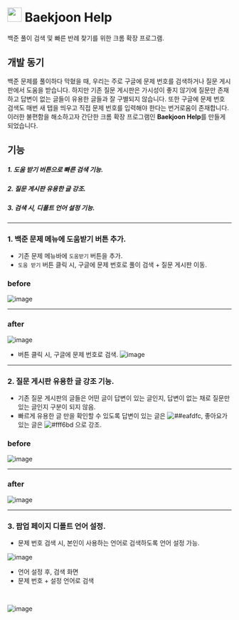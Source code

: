 # <img src="https://user-images.githubusercontent.com/65377787/210303645-1c9c2a09-24bc-4bc2-a558-29de13914f2c.png"  width="32" height="32" /> Baekjoon Help

백준 풀이 검색 및 빠른 반례 찾기를 위한 크롬 확장 프로그램.

## 개발 동기

백준 문제를 풀이하다 막혔을 때, 우리는 주로 구글에 문제 번호를 검색하거나 질문 게시판에서 도움을 받습니다.
하지만 기존 질문 게시판은 가시성이 좋지 않기에 질문만 존재하고 답변이 없는 글들이 유용한 글들과 잘 구별되지 않습니다. 또한 구글에 문제 번호 검색도 매번 새 탭을 띄우고 직접 문제 번호를 입력해야 한다는 번거로움이 존재합니다.
</br>
이러한 불편함을 해소하고자 간단한 크롬 확장 프로그램인 **Baekjoon Help**를 만들게 되었습니다.

## 기능

##### 1. 도움 받기 버튼으로 빠른 검색 기능.

##### 2. 질문 게시판 유용한 글 강조.

##### 3. 검색 시, 디폴트 언어 설정 기능.
---

### 1. 백준 문제 메뉴에 도움받기 버튼 추가.

- 기존 문제 메뉴바에 `도움받기` 버튼을 추가.
- `도움 받기` 버튼 클릭 시, 구글에 문제 번호로 풀이 검색 + 질문 게시판 이동.

### before

![image](https://user-images.githubusercontent.com/65377787/209573123-8d916dc6-bd9e-4bf9-9d0f-bdc6ffd6cb47.png)

---

### after

![image](https://user-images.githubusercontent.com/65377787/209571618-fbebcdb8-fd86-4f35-a97b-b5bda5578726.png)

- 버튼 클릭 시, 구글에 문제 번호로 검색.
  ![image](https://user-images.githubusercontent.com/65377787/209573335-62e16e84-793a-47cb-af2a-dd3deb5247a2.png)
---


### 2. 질문 게시판 유용한 글 강조 기능.

- 기존 질문 게시판의 글들은 어떤 글이 답변이 있는 글인지, 답변이 없는 채로 질문만 있는 글인지 구분이 되지 않음.
- 빠르게 유용한 글 만을 확인할 수 있도록 답변이 있는 글은 ![##eafdfc](https://placehold.co/15x15/eafdfc/eafdfc.png), 좋아요가 있는 글은 ![#fff6bd](https://placehold.co/15x15/fff6bd/fff6bd.png) 으로 강조.

### before

![image](https://user-images.githubusercontent.com/65377787/209572164-a395973a-2c5b-477c-bc07-133006018a6c.png)

---

### after

![image](https://user-images.githubusercontent.com/65377787/209572136-609db257-82fb-4f6d-b83c-4c5ccefc7d1d.png)

---
### 3. 팝업 페이지 디폴트 언어 설정.
- 문제 번호 검색 시, 본인이 사용하는 언어로 검색하도록 언어 설정 가능.

![image](https://user-images.githubusercontent.com/65377787/210343385-2c17fad9-2114-43f4-9e7b-49085ef32ed1.png)

- 언어 설정 후, 검색 화면
- 문제 번호 + 설정 언어로 검색
<br/>

![image](https://user-images.githubusercontent.com/65377787/210343638-b8b2358d-6d30-48da-8815-ca416413c867.png)

